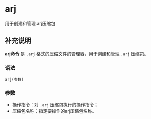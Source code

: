 arj
===

用于创建和管理.arj压缩包

## 补充说明

**arj命令** 是 `.arj` 格式的压缩文件的管理器，用于创建和管理 `.arj` 压缩包。

### 语法  

```shell
arj(参数)
```

### 参数  

*  操作指令：对  `.arj` 压缩包执行的操作指令；
*  压缩包名称：指定要操作的arj压缩包名称。


<!-- Linux命令行搜索引擎：https://jaywcjlove.github.io/linux-command/ -->